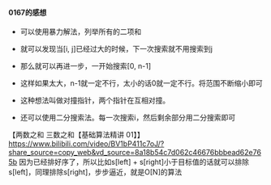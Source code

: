 #### 0167的感想
- 可以使用暴力解法，列举所有的二项和
- 就可以发现当\[i, j\]已经过大的时候，下一次搜索就不用搜索到j
- 那么就可以再进一步，一开始搜索\[0, n-1\]
- 这样如果太大，n-1就一定不行，太小的话0就一定不行。将范围不断缩小即可
- 这种想法叫做对撞指针，两个指针在互相对撞。

- 还可以使用二分搜索法。每一次搜索i，然后剩余部分用二分搜索即可

【两数之和 三数之和【基础算法精讲 01】】 https://www.bilibili.com/video/BV1bP411c7oJ/?share_source=copy_web&vd_source=8a18b54c7d062c46676bbbead62e765b
因为已经排好序了，所以比如s[left] + s[right]小于目标值的话就可以排除s[left]，同理排除s[right]，步步逼近，就是O[N]的算法

